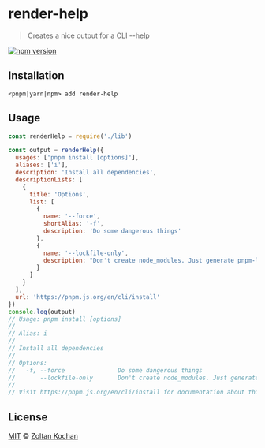 # render-help

> Creates a nice output for a CLI --help

[![npm version](https://img.shields.io/npm/v/render-help.svg)](https://www.npmjs.com/package/render-help)

## Installation

```
<pnpm|yarn|npm> add render-help
```

## Usage

```JavaScript
const renderHelp = require('./lib')

const output = renderHelp({
  usages: ['pnpm install [options]'],
  aliases: ['i'],
  description: 'Install all dependencies',
  descriptionLists: [
    {
      title: 'Options',
      list: [
        {
          name: '--force',
          shortAlias: '-f',
          description: 'Do some dangerous things'
        },
        {
          name: '--lockfile-only',
          description: "Don't create node_modules. Just generate pnpm-lock.yaml"
        }
      ]
    }
  ],
  url: 'https://pnpm.js.org/en/cli/install'
})
console.log(output)
// Usage: pnpm install [options]
//
// Alias: i
//
// Install all dependencies
//
// Options:
//   -f, --force               Do some dangerous things
//       --lockfile-only       Don't create node_modules. Just generate pnpm-lock.yaml
//
// Visit https://pnpm.js.org/en/cli/install for documentation about this command.
```

## License

[MIT](LICENSE) © [Zoltan Kochan](https://www.kochan.io)
